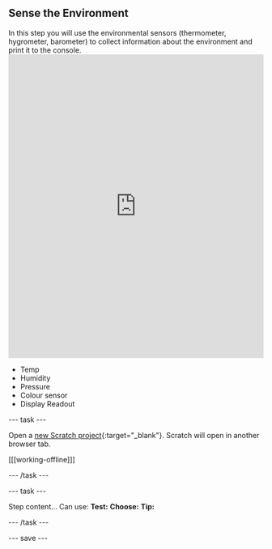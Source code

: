 ## Sense the Environment

<div style="display: flex; flex-wrap: wrap">
<div style="flex-basis: 200px; flex-grow: 1; margin-right: 15px;">
In this step you will use the environmental sensors (thermometer, hygrometer, barometer) to collect information about the environment and print it to the console.
</div>
</div>
<div>
<iframe src="https://trinket.io/embed/python/c15fa5285a?outputOnly=true&runOption=run&start=result" width="100%" height="600" frameborder="0" marginwidth="0" marginheight="0" allowfullscreen></iframe>
</div>

+ Temp
+ Humidity
+ Pressure
+ Colour sensor
+ Display Readout 



--- task ---

Open a [new Scratch project](http://rpf.io/scratch-new){:target="_blank"}. Scratch will open in another browser tab.

[[[working-offline]]]

--- /task ---

--- task ---

Step content... 
Can use:
**Test:**
**Choose:**
**Tip:**

--- /task ---

--- save ---